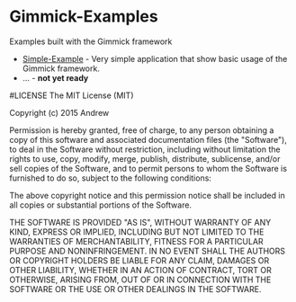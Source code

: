 # Gimmick-Examples
Examples built with the Gimmick framework

* [Simple-Example](https://github.com/MerlinDS/Gimmick-Examples/tree/master/Simple-Example) - 
Very simple application that show basic usage of the Gimmick framework.
* ... - **not yet ready**

#LICENSE
The MIT License (MIT)

Copyright (c) 2015 Andrew

Permission is hereby granted, free of charge, to any person obtaining a copy
of this software and associated documentation files (the "Software"), to deal
in the Software without restriction, including without limitation the rights
to use, copy, modify, merge, publish, distribute, sublicense, and/or sell
copies of the Software, and to permit persons to whom the Software is
furnished to do so, subject to the following conditions:

The above copyright notice and this permission notice shall be included in all
copies or substantial portions of the Software.

THE SOFTWARE IS PROVIDED "AS IS", WITHOUT WARRANTY OF ANY KIND, EXPRESS OR
IMPLIED, INCLUDING BUT NOT LIMITED TO THE WARRANTIES OF MERCHANTABILITY,
FITNESS FOR A PARTICULAR PURPOSE AND NONINFRINGEMENT. IN NO EVENT SHALL THE
AUTHORS OR COPYRIGHT HOLDERS BE LIABLE FOR ANY CLAIM, DAMAGES OR OTHER
LIABILITY, WHETHER IN AN ACTION OF CONTRACT, TORT OR OTHERWISE, ARISING FROM,
OUT OF OR IN CONNECTION WITH THE SOFTWARE OR THE USE OR OTHER DEALINGS IN THE
SOFTWARE.